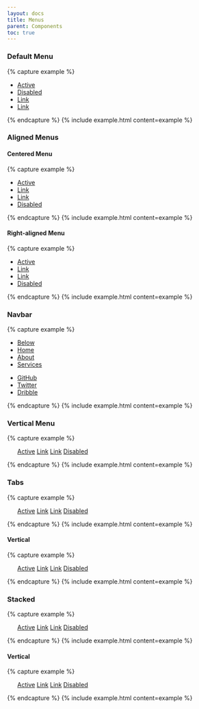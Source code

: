```yaml
---
layout: docs
title: Menus
parent: Components
toc: true
---
```


### Default Menu

{% capture example %}
<ul class="menu">
  <li><a href="#" class="active">Active</a></li>
  <li><a href="#" class="disabled">Disabled</a></li>
  <li><a href="#">Link</a></li>
  <li><a href="#">Link</a></li>
</ul>
{% endcapture %}
{% include example.html content=example %}

### Aligned Menus

#### Centered Menu

{% capture example %}
<ul class="menu center-menu">
  <li><a href="#" class="active">Active</a></li>
  <li><a href="#">Link</a></li>
  <li><a href="#">Link</a></li>
  <li><a href="#" class="disabled">Disabled</a></li>
</ul>
{% endcapture %}
{% include example.html content=example %}

#### Right-aligned Menu

{% capture example %}
<ul class="menu right-menu">
  <li><a href="#" class="active">Active</a></li>
  <li><a href="#">Link</a></li>
  <li><a href="#">Link</a></li>
  <li><a href="#" class="disabled">Disabled</a></li>
</ul>
{% endcapture %}
{% include example.html content=example %}

### Navbar

{% capture example %}
<nav class="menu-nav space-between">
  <ul>
    <li><a href="#" class="badge">Below</a></li>
    <li><a href="#" class="active">Home</a></li>
    <li><a href="#">About</a></li>
    <li><a href="#">Services</a></li>
  </ul>
  <ul>
    <li><a href="#">GitHub</a></li>
    <li><a href="#">Twitter</a></li>
    <li><a href="#">Dribble</a></li>
  </ul>
</nav>
{% endcapture %}
{% include example.html content=example %}

### Vertical Menu

{% capture example %}
<ul class="menu vertical-menu">
  <a href="#" class="active">Active</a>
  <a href="#">Link</a>
  <a href="#">Link</a>
  <a href="#" class="disabled">Disabled</a>
</ul>
{% endcapture %}
{% include example.html content=example %}

### Tabs

{% capture example %}
<ul class="menu tabs">
  <a href="#" class="active">Active</a>
  <a href="#">Link</a>
  <a href="#">Link</a>
  <a href="#" class="disabled">Disabled</a>
</ul>
{% endcapture %}
{% include example.html content=example %}

#### Vertical

{% capture example %}
<div class="row">
  <div class="col-3">
    <ul class="menu tabs vertical-menu">
      <a href="#" class="active">Active</a>
      <a href="#">Link</a>
      <a href="#">Link</a>
      <a href="#" class="disabled">Disabled</a>
    </ul>
  </div>
</div>
{% endcapture %}
{% include example.html content=example %}

### Stacked

{% capture example %}
<ul class="menu stacked">
  <a href="#" class="active">Active</a>
  <a href="#">Link</a>
  <a href="#">Link</a>
  <a href="#" class="disabled">Disabled</a>
</ul>
{% endcapture %}
{% include example.html content=example %}

#### Vertical

{% capture example %}
<div class="row">
  <div class="col-3">
    <ul class="menu stacked vertical-menu">
      <a href="#" class="active">Active</a>
      <a href="#">Link</a>
      <a href="#">Link</a>
      <a href="#" class="disabled">Disabled</a>
    </ul>
  </div>
</div>
{% endcapture %}
{% include example.html content=example %}
